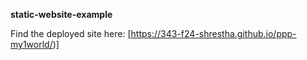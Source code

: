 **static-website-example**

Find the deployed site here: [https://343-f24-shrestha.github.io/ppp-my1world/)]
